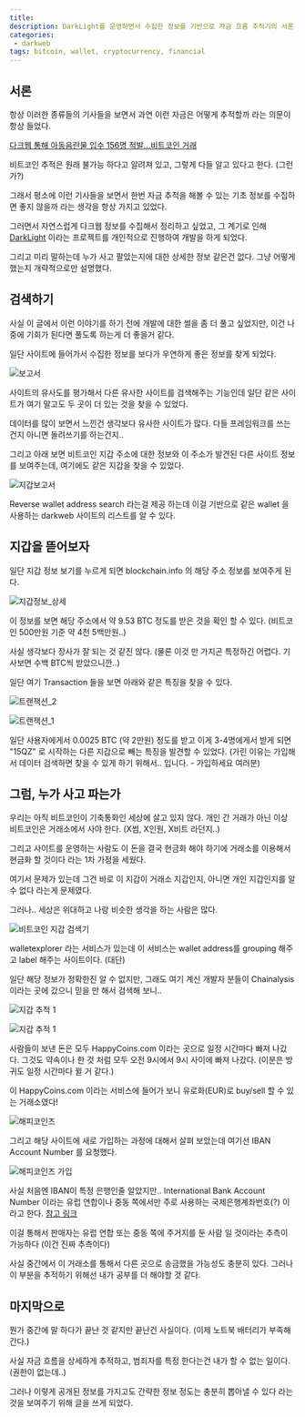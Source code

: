 ```yaml
---
title: 
description: DarkLight를 운영하면서 수집한 정보를 기반으로 자금 흐름 추적기의 서론
categories:
 - darkweb
tags: bitcoin, wallet, cryptocurrency, financial
---
```




## 서론

항상 이러한 종류들의 기사들을 보면서 과연 이런 자금은 어떻게 추적할까 라는 의문이 항상 들었다.

[다크웹 통해 아동음란물 입수 156명 적발...비트코인 거래](https://www.boannews.com/media/view.asp?idx=68989)

비트코인 추적은 원래 불가능 하다고 알려져 있고, 그렇게 다들 알고 있다고 한다. (그런가?)

그래서 평소에 이런 기사들을 보면서 한번 자금 추적을 해볼 수 있는 기초 정보를 수집하면 좋지 않을까 라는 생각을 항상 가지고 있었다.

그러면서 자연스럽게 다크웹 정보를 수집해서 정리하고 싶었고, 그 계기로 인해 [DarkLight](https://darklight.kr) 이라는 프로젝트를 개인적으로 진행하여 개발을 하게 되었다.

그리고 미리 말하는데 누가 사고 팔았는지에 대한 상세한 정보 같은건 없다. 그냥 어떻게 했는지 개략적으로만 설명했다.



## 검색하기

사실 이 글에서 이런 이야기를 하기 전에 개발에 대한 썰을 좀 더 풀고 싶었지만, 이건 나중에 기회가 된다면 풀도록 하는게 더 좋을거 같다.

일단 사이트에 들어가서 수집한 정보를 보다가 우연하게 좋은 정보를 찾게 되었다.

![보고서](images/dl_report_basic.png)

사이트의 유사도를 평가해서 다른 유사한 사이트를 검색해주는 기능인데 일단 같은 사이트가 여기 말고도 두 곳이 더 있는 것을 찾을 수 있었다.

데이터를 많이 보면서 느낀건 생각보다 유사한 사이트가 많다. 다들 프레임워크를 쓰는건지 아니면 돌려쓰기를 하는건지..

그리고 아래 보면 비트코인 지갑 주소에 대한 정보와 이 주소가 발견된 다른 사이트 정보를 보여주는데, 여기에도 같은 지갑을 찾을 수 있었다.

![지갑보고서](images/dl_report_wallet.png)

Reverse wallet address search 라는걸 제공 하는데 이걸 기반으로 같은 wallet 을 사용하는 darkweb 사이트의 리스트를 알 수 있다.



## 지갑을 뜯어보자

일단 지갑 정보 보기를 누르게 되면 blockchain.info 의 해당 주소 정보를 보여주게 된다.

![지갑정보_상세](images/dl_wallet_info.png)

이 정보를 보면 해당 주소에서 약 9.53 BTC 정도를 받은 것을 확인 할 수 있다. (비트코인 500만원 기준 약 4천 5백만원..)

사실 생각보다 장사가 잘 되는 것 같진 않다. (물론 이것 만 가지곤 특정하긴 어렵다. 기사보면 수백 BTC씩 받았으니깐..)

일단 여기 Transaction 들을 보면 아래와 같은 특징을 찾을 수 있다.

![트랜잭션_2](images/dl_transactions_2.png)

![트랜잭션_1](images/dl_transactions_1.png)

일단 사용자에게서 0.0025 BTC (약 2만원) 정도를 받고 이게 3-4명에게서 받게 되면 "15QZ" 로 시작하는 다른 지갑으로 빼는 특징을 발견할 수 있었다. (가린 이유는 가입해서 데이터 검색하면 찾을 수 있게 하기 위해서.. 입니다. - 가입하세요 여러분)



## 그럼, 누가 사고 파는가

우리는 아직 비트코인이 기축통화인 세상에 살고 있지 않다. 개인 간 거래가 아닌 이상 비트코인은 거래소에서 사야 한다. (X썸, X인원, X비트 라던지..)

그리고 사이트를 운영하는 사람도 이 돈을 결국 현금화 해야 하기에 거래소를 이용해서 현금화 할 것이다 라는 1차 가정을 세웠다.

여기서 문제가 있는데 그건 바로 이 지갑이 거래소 지갑인지, 아니면 개인 지갑인지를 알 수 없다 라는게 문제였다.



그러나.. 세상은 위대하고 나랑 비슷한 생각을 하는 사람은 많다.

![비트코인 지갑 검색기](images/dl_wallet_explorer.png)

walletexplorer 라는 서비스가 있는데 이 서비스는 wallet address를 grouping 해주고 label 해주는 사이트이다. (대단)

일단 해당 정보가 정확한진 알 수 없지만, 그래도 여기 계신 개발자 분들이 Chainalysis 이라는 곳에 갔으니 믿을 만 해서 검색해 보니..



![지갑 추적 1](images/dl_wallet_output_1.png)

![지갑 추적 1](images/dl_wallet_output_2.png)

사람들이 보낸 돈은 모두 HappyCoins.com 이라는 곳으로 일정 시간마다 빠져 나갔다. 그것도 약속이나 한 것 처럼 모두 오전 9시에서 9시 사이에 빠져 나갔다. (이분은 방귀도 일정 시간마다 뀔 거 같다.)

이 HappyCoins.com 이라는 서비스에 들어가 보니 유로화(EUR)로 buy/sell 할 수 있는 거래소였다!

![해피코인즈](images/dl_happycoins.png)

그리고 해당 사이트에 새로 가입하는 과정에 대해서 살펴 보았는데 여기선 IBAN Account Number 를 요청했다.

![해피코인즈 가입](images/dl_happycoins_join.png)

사실 처음엔 IBAN이 특정 은행인줄 알았지만.. International Bank Account Number 이라는 유럽 연합이나 중동 쪽에서만 주로 사용하는 국제은행계좌번호(?) 이라고 한다. [참고 링크](https://en.wikipedia.org/wiki/International_Bank_Account_Number)

이걸 통해서 판매자는 유럽 연합 또는 중동 쪽에 주거지를 둔 사람 일 것이라는 추측이 가능하다 (이건 진짜 추측이다)

사실 중간에서 이 거래소를 통해서 다른 곳으로 송금했을 가능성도 충분히 있다. 그러나 이 부분을 추적하기 위해선 내가 공부를 더 해야할 것 같다.



## 마지막으로

뭔가 중간에 말 하다가 끝난 것 같지만 끝난건 사실이다. (이제 노트북 배터리가 부족해 간다.)

사실 자금 흐름을 상세하게 추적하고, 범죄자를 특정 한다는건 내가 할 수 없는 일이다. (권한이 없는데..)

그러나 이렇게 공개된 정보를 가지고도 간략한 정보 정도는 충분히 뽑아낼 수 있다 라는 것을 보여주기 위해 글을 쓰게 되었다.
